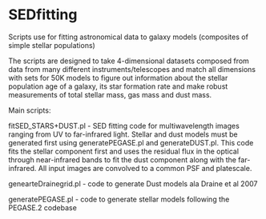 # SEDfitting
Scripts use for fitting astronomical data to galaxy models (composites of simple stellar populations)

The scripts are designed to take 4-dimensional datasets composed from data from many different instruments/telescopes and match all dimensions with sets for 50K models to figure out information about the stellar population age of a galaxy, its star formation rate and make robust measurements of total stellar mass, gas mass and dust mass.


Main scripts:

fitSED_STARS+DUST.pl - SED fitting code for multiwavelength images ranging from UV to far-infrared light. Stellar and dust models must be generated first using generatePEGASE.pl and generateDUST.pl. This code fits the stellar component first and uses the residual flux in the optical through near-infrared bands to fit the dust component along with the far-infrared. All input images are convolved to a common PSF and platescale.

genearteDrainegrid.pl - code to generate Dust models ala Draine et al 2007

generatePEGASE.pl - code to generate stellar models following the PEGASE.2 codebase
